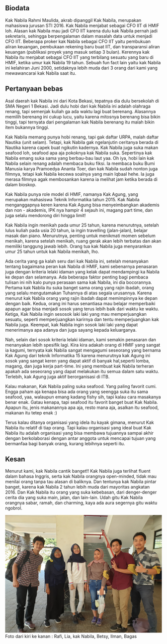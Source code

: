 ## Biodata

Kak Nabila Rahmi Maulida, akrab dipanggil Kak Nabila, merupakan mahasiswa jurusan STI 2016. Kak Nabila menjabat sebagai CFO IIT di HMIF loh. Alasan kak Nabila mau jadi CFO IIT karena dulu kak Nabila pernah jadi sekretaris, sehingga berpengalaman dalam masalah data untuk menjadi CFO IIT. Beberapa proker kak Nabila sebagai CFO IIT yaitu pembukuan aliran keuangan, pembukaan rekening baru buat IIT, dan transparansi aliran keuangan (publikasi proyek yang masuk setiap 3 bulan). Kerennya kak Nabila itu menjabat sebagai CFO IIT yang terbilang sesuatu yang baru di HMIF, ketika umur kak Nabila 19 tahun. Sebuah fun fact lain yaitu kak Nabila ini kelahiran Juni
2000, setidaknya lebih muda dari 3 orang dari kami yang mewawancarai kak Nabila saat itu.

## Pertanyaan bebas

Asal daerah kak Nabila ini dari Kota Bekasi, tepatnya dia dulu bersekolah di SMA Negeri 1 Bekasi. Jadi dulu hobi dari kak Nabila ini adalah olahraga renang, tapi semenjak kuliah ga ada waktu lagi buat berenang. Alasannya memilih berenang ini cukup lucu, yaitu karena mitosnya berenang bisa bikin tinggi, tapi ternyata dari pengalaman kak Nabila berenang itu malah bikin item bukannya tinggi.

Kak Nabila memang punya hobi renang, tapi gak daftar URPA, malah daftar Nautika (unit selam). Tetapi, kak Nabila gak ngelanjutin ceritanya
berada di Nautika karena capek buat ngikutin kadernya. Kak Nabila juga suka makan seafood loh, seafood apa aja pokoknya kak Nabila suka.
Sepertinya kak Nabila emang suka sama yang berbau-bau laut yaa. Oh iya, hobi lain kak Nabila selain renang adalah membaca buku fiksi. Ia membaca buku Bumi Manusia karya Pramoedya Ananta Toer, dan kak Nabila sudah nonton juga filmnya, tetapi kak Nabila kecewa soalnya yang main Iqbaal hehe. Ia juga merasa filmnya agak membosankan karena ia melihat jam ketika berada di dalam bioskop.

Kak Nabila punya role model di HMIF, namanya Kak Agung, yang merupakan mahasiswa Teknik Informatika tahun 2015. Kak Nabila menganggapnya keren karena Kak Agung bisa menyeimbangkan akademis dan non - akademis, IPK nya hampir 4 sejauh ini, magang part time, dan juga selalu mendorong diri hingga limit!

Kak Nabila ingin menikah pada umur 25 tahun, karena menurutnya, setelah lulus kuliah pada usia 20 tahun, ia ingin travelling (jalan-jalan), belajar masak dan piano. Menurutnya, penting untuk menikmati momen sebelum menikah, karena setelah menikah, ruang gerak akan lebih terbatas dan akan memiliki tanggung jawab lebih. Orang tua kak Nabila juga menyarankan umur 25 tahun untuk kak Nabila menikah, lho.

Ada cerita yang ga kalah seru dari kak Nabila ini, setelah menanyakan tentang bagaimana peran kak Nabila di HMIF, kami sebenarnya penasaran juga dengan kriteria lelaki idaman yang kelak dapat mendampingi ka Nabila ke depan dan selamanya. Ada beberapa faktor penting bagi pembaca tulisan ini nih kalo punya perasaan sama kak Nabila, ini dia bocorannya. Pertama kak Nabila itu suka banget sama orang yang rajin ibadah, orang yang selalu mengutamakan Tuhannya di atas segala urusannya. Karena menurut kak Nabila orang yang rajin ibadah dapat memimpinnya ke depan dengan baik. Kedua, orang ini harus senantiasa mau belajar memperbaiki apapun agar bisa menjadi sosok yang terus lebih baik dari waktu ke waktu. Ketiga, Kak Nabila ingin sesosok laki laki yang mau memperjuangkan sesuatu, seperti memperjuangkan karirnya dan tentu memperjuangkan kak Nabila juga. Keempat, kak Nabila ingin sosok laki laki yang dapat menerimanya apa adanya dan juga sayang kepada keluarganya.

Nah, selain dari sosok kriteria lelaki idaman, kami semakin penasaran dan menanyakan lebih spesifik lagi. Kira kira adakah orang di HMIF yang sangat ia kagumi, ternyata kak Nabila sangat mengagumi seseorang yang bernama Kak Agung dari teknik Informatika 15 karena menurutnya kak Agung ini sosok yang sangat keren yang dapat aktif di banyak hal,seperti lomba, magang, dan juga kerja part-time. Ini yang membuat kak Nabila terheran apakah ada seseorang yang dapat melakukan itu semua dalam satu waktu. Terlebih, kak Agung juga aktif berorganisasi di ITB.

Kalau makanan, Kak Nabila paling suka seafood. Yang paling favorit cumi. Engga paham aja kenapa bisa ada orang yang seengga suka itu sama seafood, yaa, walaupun emang kadang fishy sih, tapi kalau cara masakanya benar enak. Gatau kenapa, tapi seafood itu favorit banget buat Kak Nabila. Apapun itu, jenis makanannya apa aja, resto mana aja, asalkan itu seafood, makanan itu tetep enak :)

Terus kalau ditanya organisasi yang idela itu kayak gimana, menurut Kak Nabila itu relatif di tiap orang. Tapi kalau organisasi yang ideal buat Kak Nabila itu adalah organisasi yang bisa membawa tujuannya sampai akhir dengan berkolaborasi dengan antar anggota untuk mencapai tujuan yang bermanfaa bagi banyak orang, kurang lebihnya seperti itu.

## Kesan

Menurut kami, kak Nabila cantik banget!! Kak Nabila juga terlihat fluent dalam bahasa Inggris, serta kak Nabila orangnya open-minded, tidak mau menilai orang tanpa tau alasan di baliknya. Dan tentunya kak Nabila pintar banget, karena kak Nabila 2 tahun lebih muda dari mayoritas angkatan 2016. Dan Kak Nabila itu orang yang suka kebebasan, dari denger-denger cerita dia yang suka main, jalan, dan lain-lain. Udah gitu Kak Nabila orangnya sabar, ramah, dan charming, kaya ada aura segernya gitu waktu ngobrol.

![alert](Jumat1100-1200.jpg)
Foto dari kiri ke kanan : Rafi, Lia, kak Nabila, Betsy, Ilman, Bagas
